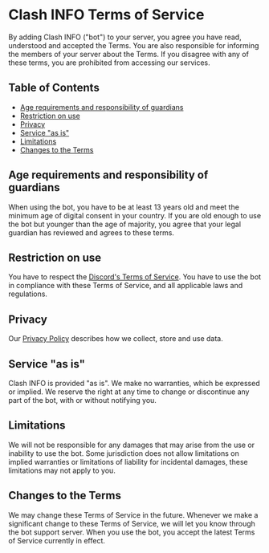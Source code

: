 # Clash INFO Terms of Service
By adding Clash INFO ("bot") to your server, you agree you have read, understood and accepted the Terms. You are also responsible for informing the members of your server about the Terms.
If you disagree with any of these terms, you are prohibited from accessing our services.


## Table of Contents
- [Age requirements and responsibility of guardians](#age-requirements-and-responsibility-of-guardians)
- [Restriction on use](#restriction-on-use)
- [Privacy](#privacy)
- [Service "as is"](#service-as-is)
- [Limitations](#limitations)
- [Changes to the Terms](#changes-to-the-terms)


## Age requirements and responsibility of guardians

When using the bot, you have to be at least 13 years old and meet the minimum age of digital consent in your country.
If you are old enough to use the bot but younger than the age of majority, you agree that your legal guardian has reviewed and agrees to these terms.


## Restriction on use

You have to respect the [Discord's Terms of Service](https://discord.com/terms). You have to use the bot in compliance with these Terms of Service, and all applicable laws and regulations.


## Privacy

Our [Privacy Policy](https://github.com/rreemmii-dev/Clash-Of-Clans-Discord-Bot/blob/main/PRIVACY.md) describes how we collect, store and use data.


## Service "as is"

Clash INFO is provided "as is". We make no warranties, which be expressed or implied. We reserve the right at any time to change or discontinue any part of the bot, with or without notifying you.


## Limitations

We will not be responsible for any damages that may arise from the use or inability to use the bot. Some jurisdiction does not allow limitations on implied warranties or limitations of liability for incidental damages, these limitations may not apply to you.


## Changes to the Terms

We may change these Terms of Service in the future. Whenever we make a significant change to these Terms of Service, we will let you know through the bot support server. When you use the bot, you accept the latest Terms of Service currently in effect.
